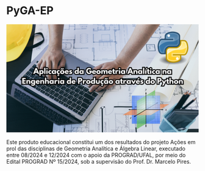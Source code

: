 # PyGA-EP
![PyGA-EP.png](PyGA-EP.png)

Este produto educacional constitui um dos resultados do projeto Ações em prol das disciplinas de Geometria Analítica e Álgebra Linear, executado entre 08/2024 e 12/2024 com o apoio da PROGRAD/UFAL, por meio do Edital PROGRAD Nº 15/2024, sob a supervisão do Prof. Dr. Marcelo Pires.
